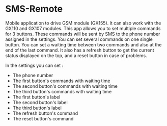 # SMS-Remote
Mobile application to drive GSM module (GX155). It can also work with the GX110 and GX107 modules. 
This app allows you to set multiple commands for 3 buttons.
These commands will be sent by SMS to the phone number assigned in the settings.
You can set several commands on one single button. You can set a waiting time between two commands and also at the end of the last command.
It also has a refresh button to get the current status displayed on the top, and a reset button in case of problems.

In the settings you can set :

- The phone number
- The first button's commands with waiting time 
- The second button's commands with waiting time 
- The third button's commands with waiting time 
- The first button's label
- The second button's label
- The third button's label
- The refresh button's command
- The reset button's command
